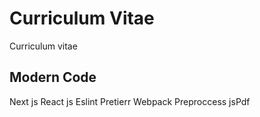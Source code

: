 # Curriculum Vitae
Curriculum vitae 

## Modern Code
Next js
React js
Eslint
Pretierr
Webpack
Preproccess
jsPdf



